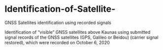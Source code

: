 # Identification-of-Satellite-
GNSS Satellites identification using recorded signals 

Identification of “visible” GNSS satellites above Kaunas using submitted signal records of the GNSS satellites (GPS, Galileo or Beidou) (carrier signal restored), which were recorded on October 6, 2020
